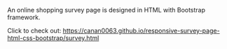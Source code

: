 An online shopping survey page is designed in HTML with Bootstrap framework.

Click to check out: https://canan0063.github.io/responsive-survey-page-html-css-bootstrap/survey.html
